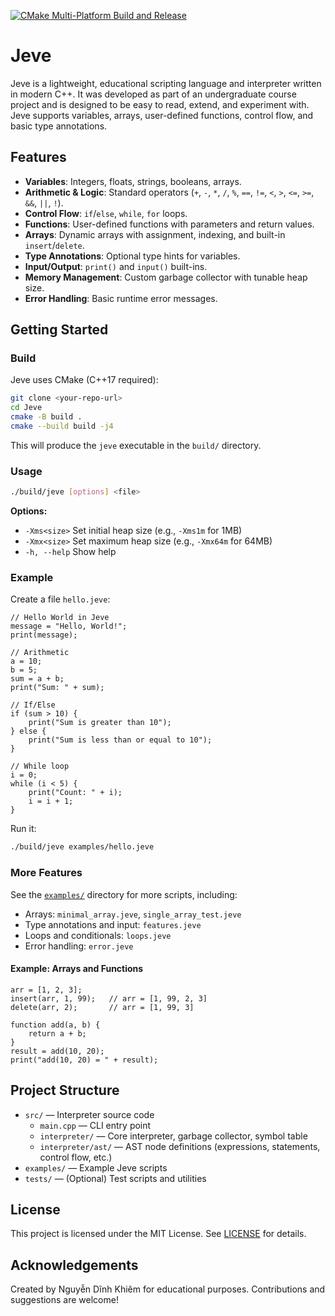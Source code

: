 [![CMake Multi-Platform Build and Release](https://github.com/NgDinhKhiem/Jeve/actions/workflows/cmake-multi-platform.yml/badge.svg?branch=main)](https://github.com/NgDinhKhiem/Jeve/actions/workflows/cmake-multi-platform.yml)
# Jeve

Jeve is a lightweight, educational scripting language and interpreter written in modern C++. It was developed as part of an undergraduate course project and is designed to be easy to read, extend, and experiment with. Jeve supports variables, arrays, user-defined functions, control flow, and basic type annotations.

## Features

- **Variables**: Integers, floats, strings, booleans, arrays.
- **Arithmetic & Logic**: Standard operators (`+`, `-`, `*`, `/`, `%`, `==`, `!=`, `<`, `>`, `<=`, `>=`, `&&`, `||`, `!`).
- **Control Flow**: `if`/`else`, `while`, `for` loops.
- **Functions**: User-defined functions with parameters and return values.
- **Arrays**: Dynamic arrays with assignment, indexing, and built-in `insert`/`delete`.
- **Type Annotations**: Optional type hints for variables.
- **Input/Output**: `print()` and `input()` built-ins.
- **Memory Management**: Custom garbage collector with tunable heap size.
- **Error Handling**: Basic runtime error messages.

## Getting Started

### Build

Jeve uses CMake (C++17 required):

```sh
git clone <your-repo-url>
cd Jeve
cmake -B build .
cmake --build build -j4
```

This will produce the `jeve` executable in the `build/` directory.

### Usage

```sh
./build/jeve [options] <file>
```

**Options:**
- `-Xms<size>`  Set initial heap size (e.g., `-Xms1m` for 1MB)
- `-Xmx<size>`  Set maximum heap size (e.g., `-Xmx64m` for 64MB)
- `-h, --help`  Show help

### Example

Create a file `hello.jeve`:

```jeve
// Hello World in Jeve
message = "Hello, World!";
print(message);

// Arithmetic
a = 10;
b = 5;
sum = a + b;
print("Sum: " + sum);

// If/Else
if (sum > 10) {
    print("Sum is greater than 10");
} else {
    print("Sum is less than or equal to 10");
}

// While loop
i = 0;
while (i < 5) {
    print("Count: " + i);
    i = i + 1;
}
```

Run it:

```sh
./build/jeve examples/hello.jeve
```

### More Features

See the [`examples/`](examples/) directory for more scripts, including:

- Arrays: `minimal_array.jeve`, `single_array_test.jeve`
- Type annotations and input: `features.jeve`
- Loops and conditionals: `loops.jeve`
- Error handling: `error.jeve`

#### Example: Arrays and Functions

```jeve
arr = [1, 2, 3];
insert(arr, 1, 99);   // arr = [1, 99, 2, 3]
delete(arr, 2);       // arr = [1, 99, 3]

function add(a, b) {
    return a + b;
}
result = add(10, 20);
print("add(10, 20) = " + result);
```

## Project Structure

- `src/` — Interpreter source code
  - `main.cpp` — CLI entry point
  - `interpreter/` — Core interpreter, garbage collector, symbol table
  - `interpreter/ast/` — AST node definitions (expressions, statements, control flow, etc.)
- `examples/` — Example Jeve scripts
- `tests/` — (Optional) Test scripts and utilities

## License

This project is licensed under the MIT License. See [LICENSE](LICENSE) for details.

## Acknowledgements

Created by Nguyễn Dĩnh Khiêm for educational purposes. Contributions and suggestions are welcome!
